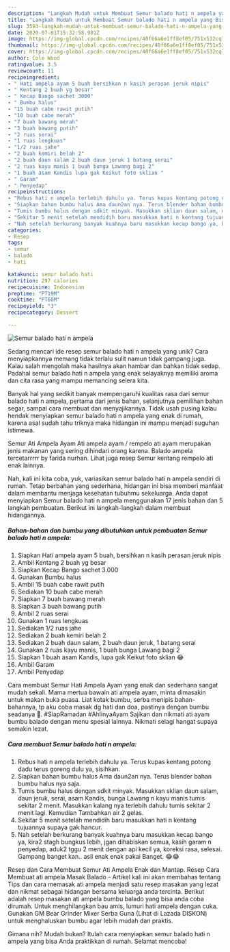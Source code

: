 ```yaml
---
description: "Langkah Mudah untuk Membuat Semur balado hati n ampela yang Bisa Manjain Lidah"
title: "Langkah Mudah untuk Membuat Semur balado hati n ampela yang Bisa Manjain Lidah"
slug: 3593-langkah-mudah-untuk-membuat-semur-balado-hati-n-ampela-yang-bisa-manjain-lidah
date: 2020-07-01T15:32:58.901Z
image: https://img-global.cpcdn.com/recipes/40f66a6e1ff8ef05/751x532cq70/semur-balado-hati-n-ampela-foto-resep-utama.jpg
thumbnail: https://img-global.cpcdn.com/recipes/40f66a6e1ff8ef05/751x532cq70/semur-balado-hati-n-ampela-foto-resep-utama.jpg
cover: https://img-global.cpcdn.com/recipes/40f66a6e1ff8ef05/751x532cq70/semur-balado-hati-n-ampela-foto-resep-utama.jpg
author: Cole Wood
ratingvalue: 3.5
reviewcount: 11
recipeingredient:
- " Hati ampela ayam 5 buah bersihkan n kasih perasan jeruk nipis"
- " Kentang 2 buah yg besar"
- " Kecap Bango sachet 3000"
- " Bumbu halus"
- "15 buah cabe rawit putih"
- "10 buah cabe merah"
- "7 buah bawang merah"
- "3 buah bawang putih"
- "2 ruas serai"
- "1 ruas lengkuas"
- "1/2 ruas jahe"
- "2 buah kemiri belah 2"
- "2 buah daun salam 2 buah daun jeruk 1 batang serai"
- "2 ruas kayu manis 1 buah bunga Lawang bagi 2"
- "1 buah asam Kandis lupa gak Keikut foto sklian "
- " Garam"
- " Penyedap"
recipeinstructions:
- "Rebus hati n ampela terlebih dahulu ya. Terus kupas kentang potong dadu terus goreng dulu ya, sisihkan."
- "Siapkan bahan bumbu halus Ama daun2an nya. Terus blender bahan bumbu halus nya saja."
- "Tumis bumbu halus dengan sdkit minyak. Masukkan sklian daun salam, daun jeruk, serai, asam Kandis, bunga Lawang n kayu manis tumis sekitar 2 menit. Masukkan kalang nya terlebih dahulu tumis sekitar 2 menit lagi. Kemudian Tambahkan air 2 gelas."
- "Sekitar 5 menit setelah mendidih baru masukkan hati n kentang tujuannya supaya gak hancur."
- "Nah setelah berkurang banyak kuahnya baru masukkan kecap bango ya, kira2 stagh bungkus lebih, jgan dihabiskan semua, kasih garam n penyedap, aduk2 tggu 2 menit dengan api kecil ya, koreksi rasa, selesai. Gampang banget kan.. asli enak enak pakai Banget. 😂😂"
categories:
- Resep
tags:
- semur
- balado
- hati

katakunci: semur balado hati 
nutrition: 297 calories
recipecuisine: Indonesian
preptime: "PT19M"
cooktime: "PT60M"
recipeyield: "3"
recipecategory: Dessert

---
```



![Semur balado hati n ampela](https://img-global.cpcdn.com/recipes/40f66a6e1ff8ef05/751x532cq70/semur-balado-hati-n-ampela-foto-resep-utama.jpg)

Sedang mencari ide resep semur balado hati n ampela yang unik? Cara menyiapkannya memang tidak terlalu sulit namun tidak gampang juga. Kalau salah mengolah maka hasilnya akan hambar dan bahkan tidak sedap. Padahal semur balado hati n ampela yang enak selayaknya memiliki aroma dan cita rasa yang mampu memancing selera kita.

Banyak hal yang sedikit banyak mempengaruhi kualitas rasa dari semur balado hati n ampela, pertama dari jenis bahan, selanjutnya pemilihan bahan segar, sampai cara membuat dan menyajikannya. Tidak usah pusing kalau hendak menyiapkan semur balado hati n ampela yang enak di rumah, karena asal sudah tahu triknya maka hidangan ini mampu menjadi suguhan istimewa.

Semur Ati Ampela Ayam Ati ampela ayam / rempelo ati ayam merupakan jenis makanan yang sering dihindari orang karena. Balado ampela tercetarrrrr by farida nurhan. Lihat juga resep Semur kentang rempelo ati enak lainnya.


Nah, kali ini kita coba, yuk, variasikan semur balado hati n ampela sendiri di rumah. Tetap berbahan yang sederhana, hidangan ini bisa memberi manfaat dalam membantu menjaga kesehatan tubuhmu sekeluarga. Anda dapat menyiapkan Semur balado hati n ampela menggunakan 17 jenis bahan dan 5 langkah pembuatan. Berikut ini langkah-langkah dalam membuat hidangannya.

<!--inarticleads1-->

##### Bahan-bahan dan bumbu yang dibutuhkan untuk pembuatan Semur balado hati n ampela:

1. Siapkan  Hati ampela ayam 5 buah, bersihkan n kasih perasan jeruk nipis
1. Ambil  Kentang 2 buah yg besar
1. Siapkan  Kecap Bango sachet 3.000
1. Gunakan  Bumbu halus
1. Ambil 15 buah cabe rawit putih
1. Sediakan 10 buah cabe merah
1. Siapkan 7 buah bawang merah
1. Siapkan 3 buah bawang putih
1. Ambil 2 ruas serai
1. Gunakan 1 ruas lengkuas
1. Sediakan 1/2 ruas jahe
1. Sediakan 2 buah kemiri belah 2
1. Sediakan 2 buah daun salam, 2 buah daun jeruk, 1 batang serai
1. Gunakan 2 ruas kayu manis, 1 buah bunga Lawang bagi 2
1. Siapkan 1 buah asam Kandis, lupa gak Keikut foto sklian 😂
1. Ambil  Garam
1. Ambil  Penyedap


Cara membuat Semur Hati Ampela Ayam yang enak dan sederhana sangat mudah sekali. Mama mertua bawain ati ampela ayam, minta dimasakin untuk makan buka puasa. Liat kotak bumbu, serba menipis bahan-bahannya, tp aku coba masak dg hati dan doa, pastinya dengan bumbu seadanya 😬. #SiapRamadan #AhlinyaAyam Sajikan dan nikmati ati ayam bumbu balado dengan menu spesial lainnya. Nikmati selagi hangat supaya semakin lezat. 

<!--inarticleads2-->

##### Cara membuat Semur balado hati n ampela:

1. Rebus hati n ampela terlebih dahulu ya. Terus kupas kentang potong dadu terus goreng dulu ya, sisihkan.
1. Siapkan bahan bumbu halus Ama daun2an nya. Terus blender bahan bumbu halus nya saja.
1. Tumis bumbu halus dengan sdkit minyak. Masukkan sklian daun salam, daun jeruk, serai, asam Kandis, bunga Lawang n kayu manis tumis sekitar 2 menit. Masukkan kalang nya terlebih dahulu tumis sekitar 2 menit lagi. Kemudian Tambahkan air 2 gelas.
1. Sekitar 5 menit setelah mendidih baru masukkan hati n kentang tujuannya supaya gak hancur.
1. Nah setelah berkurang banyak kuahnya baru masukkan kecap bango ya, kira2 stagh bungkus lebih, jgan dihabiskan semua, kasih garam n penyedap, aduk2 tggu 2 menit dengan api kecil ya, koreksi rasa, selesai. Gampang banget kan.. asli enak enak pakai Banget. 😂😂


Resep dan Cara Membuat Semur Ati Ampela Enak dan Mantap. Resep Cara Membuat ati ampela Masak Balado - Artikel kali ini akan membahas tentang Tips dan cara memasak ati ampela menjadi satu resep masakan yang lezat dan nikmat sebagai hidangan bersama keluarga anda tercinta. Berikut adalah resep masakan ati ampela bumbu balado yang bisa anda coba dirumah. Untuk menghilangkan bau amis, lumuri hati ampela dengan cuka. Gunakan GM Bear Grinder Mixer Serba Guna (Lihat di Lazada DISKON) untuk menghaluskan bumbu agar lebih mudah dan praktis. 

Gimana nih? Mudah bukan? Itulah cara menyiapkan semur balado hati n ampela yang bisa Anda praktikkan di rumah. Selamat mencoba!
